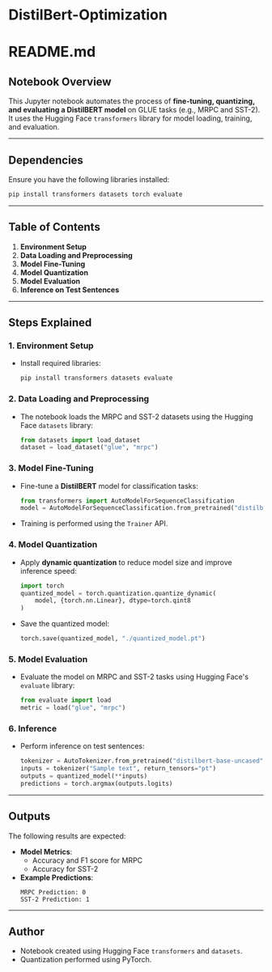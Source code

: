 # DistilBert-Optimization

# **README.md**

## **Notebook Overview**

This Jupyter notebook automates the process of **fine-tuning, quantizing, and evaluating a DistilBERT model** on GLUE tasks (e.g., MRPC and SST-2). It uses the Hugging Face `transformers` library for model loading, training, and evaluation.

---

## **Dependencies**

Ensure you have the following libraries installed:

```bash
pip install transformers datasets torch evaluate
```

---

## **Table of Contents**

1. **Environment Setup**
2. **Data Loading and Preprocessing**
3. **Model Fine-Tuning**
4. **Model Quantization**
5. **Model Evaluation**
6. **Inference on Test Sentences**

---

## **Steps Explained**

### **1. Environment Setup**
- Install required libraries:
    ```python
    pip install transformers datasets evaluate
    ```

### **2. Data Loading and Preprocessing**
- The notebook loads the MRPC and SST-2 datasets using the Hugging Face `datasets` library:
    ```python
    from datasets import load_dataset
    dataset = load_dataset("glue", "mrpc")
    ```

### **3. Model Fine-Tuning**
- Fine-tune a **DistilBERT** model for classification tasks:
    ```python
    from transformers import AutoModelForSequenceClassification
    model = AutoModelForSequenceClassification.from_pretrained("distilbert-base-uncased", num_labels=2)
    ```

- Training is performed using the `Trainer` API.

### **4. Model Quantization**
- Apply **dynamic quantization** to reduce model size and improve inference speed:
    ```python
    import torch
    quantized_model = torch.quantization.quantize_dynamic(
        model, {torch.nn.Linear}, dtype=torch.qint8
    )
    ```

- Save the quantized model:
    ```python
    torch.save(quantized_model, "./quantized_model.pt")
    ```

### **5. Model Evaluation**
- Evaluate the model on MRPC and SST-2 tasks using Hugging Face's `evaluate` library:
    ```python
    from evaluate import load
    metric = load("glue", "mrpc")
    ```

### **6. Inference**
- Perform inference on test sentences:
    ```python
    tokenizer = AutoTokenizer.from_pretrained("distilbert-base-uncased")
    inputs = tokenizer("Sample text", return_tensors="pt")
    outputs = quantized_model(**inputs)
    predictions = torch.argmax(outputs.logits)
    ```

---

## **Outputs**

The following results are expected:
- **Model Metrics**:
    - Accuracy and F1 score for MRPC
    - Accuracy for SST-2
- **Example Predictions**:
    ```
    MRPC Prediction: 0
    SST-2 Prediction: 1
    ```

---

## **Author**
- Notebook created using Hugging Face `transformers` and `datasets`.
- Quantization performed using PyTorch.
